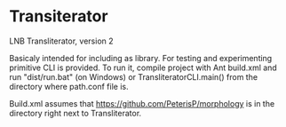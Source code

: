 Transiterator
=============

LNB Transliterator, version 2

Basicaly intended for including as library. For testing and experimenting primitive CLI is provided. To run it, compile project with Ant build.xml and run "dist/run.bat" (on Windows) or TransliteratorCLI.main() from the directory where path.conf file is.

Build.xml assumes that https://github.com/PeterisP/morphology is in the directory right next to Transliterator.